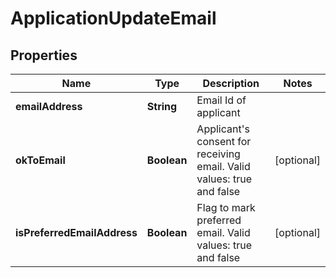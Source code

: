 # ApplicationUpdateEmail

## Properties
Name | Type | Description | Notes
------------ | ------------- | ------------- | -------------
**emailAddress** | **String** | Email Id of applicant | 
**okToEmail** | **Boolean** | Applicant&#x27;s consent for receiving email. Valid values: true and false |  [optional]
**isPreferredEmailAddress** | **Boolean** | Flag to mark preferred email. Valid values: true and false |  [optional]
